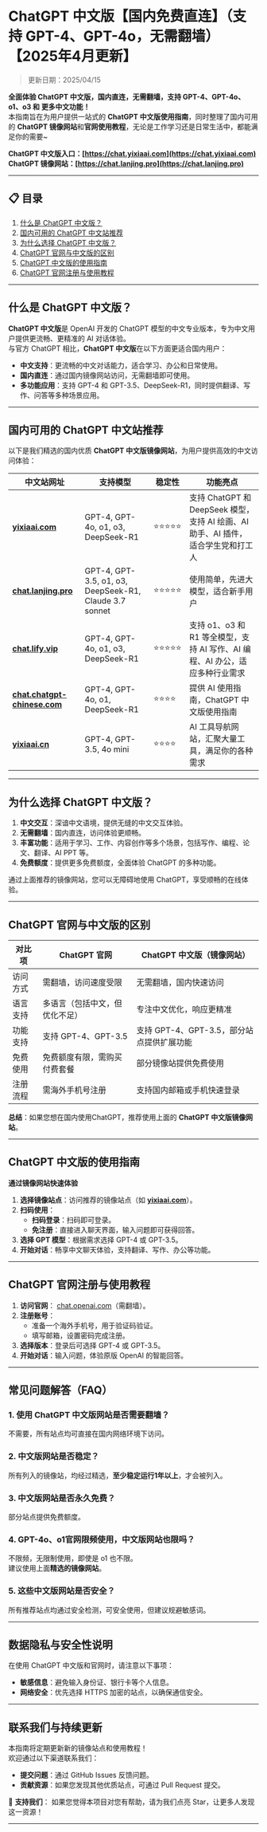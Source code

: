 # ChatGPT 中文版【国内免费直连】（支持 GPT-4、GPT-4o，无需翻墙）【2025年4月更新】

> 更新日期：2025/04/15                    

**全面体验 ChatGPT 中文版，国内直连，无需翻墙，支持 GPT-4、GPT-4o、o1、o3 和 更多中文功能！**  
本指南旨在为用户提供一站式的 **ChatGPT 中文版使用指南**，同时整理了国内可用的 **ChatGPT 镜像网站**和**官网使用教程**，无论是工作学习还是日常生活中，都能满足你的需要~

**ChatGPT 中文版入口：[https://chat.yixiaai.com](https://chat.yixiaai.com)**   
**ChatGPT 镜像网站：[https://chat.lanjing.pro](https://chat.lanjing.pro)**

---

## 📋 目录

1. [什么是 ChatGPT 中文版？](#什么是-chatgpt-中文版)
2. [国内可用的 ChatGPT 中文站推荐](#国内可用的-chatgpt-中文站推荐)
3. [为什么选择 ChatGPT 中文版？](#为什么选择-chatgpt-中文版)
4. [ChatGPT 官网与中文版的区别](#chatgpt-官网与中文版的区别)
5. [ChatGPT 中文版的使用指南](#chatgpt-中文版的使用指南)
6. [ChatGPT 官网注册与使用教程](#chatgpt-官网注册与使用教程)

---

## 什么是 ChatGPT 中文版？

**ChatGPT 中文版**是 OpenAI 开发的 ChatGPT 模型的中文专业版本，专为中文用户提供更流畅、更精准的 AI 对话体验。   
与官方 ChatGPT 相比，**ChatGPT 中文版**在以下方面更适合国内用户：

- **中文支持**：更流畅的中文对话能力，适合学习、办公和日常使用。
- **国内直连**：通过国内镜像网站访问，无需翻墙即可使用。
- **多功能应用**：支持 GPT-4 和 GPT-3.5、DeepSeek-R1，同时提供翻译、写作、问答等多种场景应用。

---

## 国内可用的 ChatGPT 中文站推荐

以下是我们精选的国内优质 **ChatGPT 中文版镜像网站**，为用户提供高效的中文访问体验：

| 中文站网址                            | 支持模型                         | 稳定性 | 功能亮点                                                         |
|---------------------------------------|----------------------------------|--------|------------------------------------------------------------------|
| **[yixiaai.com](https://chat.yixiaai.com)** | GPT-4, GPT-4o, o1, o3, DeepSeek-R1 | ⭐⭐⭐⭐⭐  | 支持 ChatGPT 和 DeepSeek 模型，支持 AI 绘画、AI 助手、AI 插件，适合学生党和打工人 |
| **[chat.lanjing.pro](https://chat.lanjing.pro)**       | GPT-4, GPT-3.5, o1, o3, DeepSeek-R1, Claude 3.7 sonnet  | ⭐⭐⭐⭐⭐  | 使用简单，先进大模型，适合新手用户                       |
| **[chat.lify.vip](https://www.yixiaai.com)**     | GPT-4, GPT-4o, o1, o3, DeepSeek-R1 | ⭐⭐⭐⭐⭐  | 支持 o1、o3 和 R1 等全模型，支持 AI 写作、AI 编程、AI 办公，适应多种行业需求   |
| **[chat.chatgpt-chinese.com](https://chat.chatgpt-chinese.com)** | GPT-4, GPT-4o, o1, DeepSeek-R1     | ⭐⭐⭐⭐   | 提供 AI 使用指南，ChatGPT 中文版使用指南                       |
| **[yixiaai.cn](https://yixiaai.cn)**           | GPT-4, GPT-3.5, 4o mini           | ⭐⭐⭐⭐   | AI 工具导航网站，汇聚大量工具，满足你的各种需求                   |

---

## 为什么选择 ChatGPT 中文版？

1. **中文交互**：深谙中文语境，提供无缝的中文交互体验。
2. **无需翻墙**：国内直连，访问体验更顺畅。
3. **丰富功能**：适用于学习、工作、内容创作等多个场景，包括写作、编程、论文、翻译、AI PPT 等。
4. **免费额度**：提供更多免费额度，全面体验 ChatGPT 的多种功能。

通过上面推荐的镜像网站，您可以无障碍地使用 ChatGPT，享受顺畅的在线体验。

---

## ChatGPT 官网与中文版的区别

| 对比项        | ChatGPT 官网                  | ChatGPT 中文版（镜像网站）          |
|---------------|-------------------------------|-------------------------------------|
| 访问方式      | 需翻墙，访问速度受限           | 无需翻墙，国内快速访问               |
| 语言支持      | 多语言（包括中文，但优化不足） | 专注中文优化，响应更精准             |
| 功能支持      | 支持 GPT-4、GPT-3.5           | 支持 GPT-4、GPT-3.5，部分站点提供扩展功能 |
| 免费使用      | 免费额度有限，需购买付费套餐   | 部分镜像站提供免费使用                |
| 注册流程      | 需海外手机号注册               | 支持国内邮箱或手机快速登录            |

**总结**：如果您想在国内使用ChatGPT，推荐使用上面的 **ChatGPT 中文版镜像网站**。

---

## ChatGPT 中文版的使用指南

**通过镜像网站快速体验**

1. **选择镜像站点**：访问推荐的镜像站点（如 **[yixiaai.com](https://chat.yixiaai.com)**）。
2. **扫码使用**：
   - **扫码登录**：扫码即可登录。
   - **免注册**：直接进入聊天界面，输入问题即可获得回答。
3. **选择 GPT 模型**：根据需求选择 GPT-4 或 GPT-3.5。
4. **开始对话**：畅享中文聊天体验，支持翻译、写作、办公等功能。

---

## ChatGPT 官网注册与使用教程

1. **访问官网**： [chat.openai.com](https://chat.openai.com)（需翻墙）。
2. **注册账号**：
   - 准备一个海外手机号，用于验证码验证。
   - 填写邮箱，设置密码完成注册。
3. **选择版本**：登录后可选择 GPT-4 或 GPT-3.5。
4. **开始对话**：输入问题，体验原版 OpenAI 的智能回答。

---

## 常见问题解答（FAQ）

### 1. 使用 ChatGPT 中文版网站是否需要翻墙？
不需要，所有站点均可直接在国内网络环境下访问。

### 2. 中文版网站是否稳定？
所有列入的镜像站，均经过精选，**至少稳定运行1年以上**，才会被列入。

### 3. 中文版网站是否永久免费？
部分站点提供免费额度。

### 4. GPT-4o、o1官网限频使用，中文版网站也限吗？
不限频，无限制使用，即使是 o1 也不限。  
建议使用上面**精选的镜像网站**。

### 5. 这些中文版网站是否安全？
所有推荐站点均通过安全检测，可安全使用，但建议规避敏感词。

---

## 数据隐私与安全性说明

在使用 ChatGPT 中文版和官网时，请注意以下事项：
- **敏感信息**：避免输入身份证、银行卡等个人信息。
- **网络安全**：优先选择 HTTPS 加密的站点，以确保通信安全。

---

## 联系我们与持续更新

本指南将定期更新新的镜像站点和使用教程！  
欢迎通过以下渠道联系我们：

- **提交问题**：通过 GitHub Issues 反馈问题。
- **贡献资源**：如果您发现其他优质站点，可通过 Pull Request 提交。

🌟 **支持我们**：
如果您觉得本项目对您有帮助，请为我们点亮 Star，让更多人发现这一资源！

---
